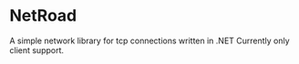 # NetRoad
A simple network library for tcp connections written in .NET
Currently only client support.
